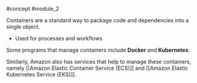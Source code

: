 #concept  #module_2

Containers are a standard way to package code and dependencies into a single object.

- Used for processes and workflows

Some programs that manage containers include **Docker** and **Kubernetes**.

Similarly, Amazon also has services that help to manage these containers, namely [[Amazon Elastic Container Service (ECS)]] and [[Amazon Elastic Kubernetes Service (EKS)]].
